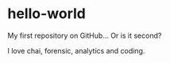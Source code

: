 # hello-world
My first repository on GitHub... Or is it second?

I love chai, forensic, analytics and coding.
